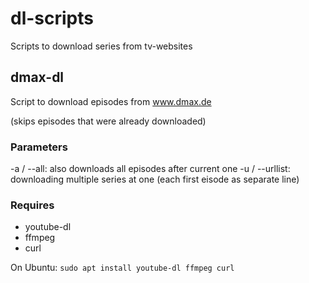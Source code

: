 
# dl-scripts
Scripts to download series from tv-websites

## dmax-dl
Script to download episodes from www.dmax.de

(skips episodes that were already downloaded)

### Parameters
-a / --all:     also downloads all episodes after current one
-u / --urllist: downloading multiple series at one (each first eisode as separate line)

### Requires
 - youtube-dl
 - ffmpeg
 - curl

 On Ubuntu:
 `sudo apt install youtube-dl ffmpeg curl`
